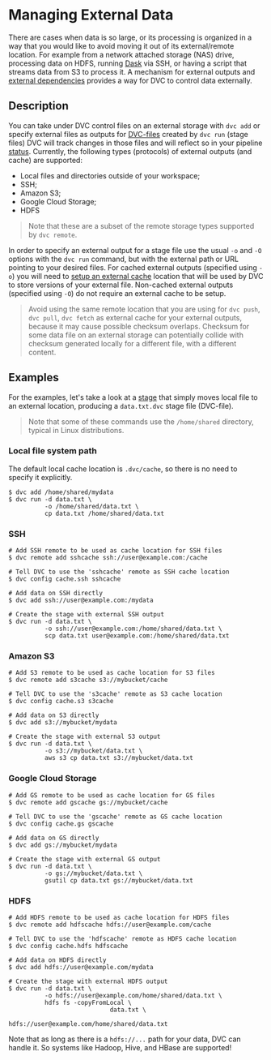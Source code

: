 # Managing External Data

There are cases when data is so large, or its processing is organized in a way
that you would like to avoid moving it out of its external/remote location. For
example from a network attached storage (NAS) drive, processing data on HDFS,
running [Dask](https://dask.org/) via SSH, or having a script that streams data
from S3 to process it. A mechanism for external outputs and
[external dependencies](/doc/user-guide/external-dependencies) provides a way
for DVC to control data externally.

## Description

You can take under DVC control files on an external storage with `dvc add` or
specify external files as outputs for
[DVC-files](/doc/user-guide/dvc-file-format) created by `dvc run` (stage files)
DVC will track changes in those files and will reflect so in your pipeline
[status](/doc/command-reference/status). Currently, the following types
(protocols) of external outputs (and cache) are supported:

- Local files and directories outside of your <abbr>workspace</abbr>;
- SSH;
- Amazon S3;
- Google Cloud Storage;
- HDFS

> Note that these are a subset of the remote storage types supported by
> `dvc remote`.

In order to specify an external output for a stage file use the usual `-o` and
`-O` options with the `dvc run` command, but with the external path or URL
pointing to your desired files. For cached external outputs (specified using
`-o`) you will need to
[setup an external cache](/doc/command-reference/config#cache) location that
will be used by DVC to store versions of your external file. Non-cached external
outputs (specified using `-O`) do not require an external <abbr>cache</abbr> to
be setup.

> Avoid using the same remote location that you are using for `dvc push`,
> `dvc pull`, `dvc fetch` as external cache for your external outputs, because
> it may cause possible checksum overlaps. Checksum for some data file on an
> external storage can potentially collide with checksum generated locally for a
> different file, with a different content.

## Examples

For the examples, let's take a look at a [stage](/doc/command-reference/run)
that simply moves local file to an external location, producing a `data.txt.dvc`
stage file (DVC-file).

> Note that some of these commands use the `/home/shared` directory, typical in
> Linux distributions.

### Local file system path

The default local cache location is `.dvc/cache`, so there is no need to specify
it explicitly.

```dvc
$ dvc add /home/shared/mydata
$ dvc run -d data.txt \
          -o /home/shared/data.txt \
          cp data.txt /home/shared/data.txt
```

### SSH

```dvc
# Add SSH remote to be used as cache location for SSH files
$ dvc remote add sshcache ssh://user@example.com:/cache

# Tell DVC to use the 'sshcache' remote as SSH cache location
$ dvc config cache.ssh sshcache

# Add data on SSH directly
$ dvc add ssh://user@example.com:/mydata

# Create the stage with external SSH output
$ dvc run -d data.txt \
          -o ssh://user@example.com:/home/shared/data.txt \
          scp data.txt user@example.com:/home/shared/data.txt
```

### Amazon S3

```dvc
# Add S3 remote to be used as cache location for S3 files
$ dvc remote add s3cache s3://mybucket/cache

# Tell DVC to use the 's3cache' remote as S3 cache location
$ dvc config cache.s3 s3cache

# Add data on S3 directly
$ dvc add s3://mybucket/mydata

# Create the stage with external S3 output
$ dvc run -d data.txt \
          -o s3://mybucket/data.txt \
          aws s3 cp data.txt s3://mybucket/data.txt
```

### Google Cloud Storage

```dvc
# Add GS remote to be used as cache location for GS files
$ dvc remote add gscache gs://mybucket/cache

# Tell DVC to use the 'gscache' remote as GS cache location
$ dvc config cache.gs gscache

# Add data on GS directly
$ dvc add gs://mybucket/mydata

# Create the stage with external GS output
$ dvc run -d data.txt \
          -o gs://mybucket/data.txt \
          gsutil cp data.txt gs://mybucket/data.txt
```

### HDFS

```dvc
# Add HDFS remote to be used as cache location for HDFS files
$ dvc remote add hdfscache hdfs://user@example.com/cache

# Tell DVC to use the 'hdfscache' remote as HDFS cache location
$ dvc config cache.hdfs hdfscache

# Add data on HDFS directly
$ dvc add hdfs://user@example.com/mydata

# Create the stage with external HDFS output
$ dvc run -d data.txt \
          -o hdfs://user@example.com/home/shared/data.txt \
          hdfs fs -copyFromLocal \
                            data.txt \
                            hdfs://user@example.com/home/shared/data.txt
```

Note that as long as there is a `hdfs://...` path for your data, DVC can handle
it. So systems like Hadoop, Hive, and HBase are supported!
